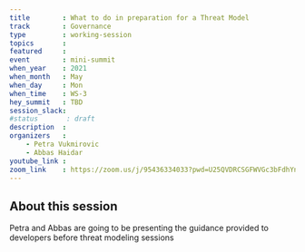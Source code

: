 ```yaml
---
title        : What to do in preparation for a Threat Model
track        : Governance
type         : working-session
topics       :
featured     :
event        : mini-summit
when_year    : 2021
when_month   : May
when_day     : Mon
when_time    : WS-3
hey_summit   : TBD
session_slack:
#status       : draft
description  :
organizers   :
    - Petra Vukmirovic
    - Abbas Haidar
youtube_link :
zoom_link    : https://zoom.us/j/95436334033?pwd=U25QVDRCSGFWVGc3bFdhYnc1akVjZz09
---
```


## About this session

Petra and Abbas are going to be presenting the guidance provided to developers
before threat modeling sessions
